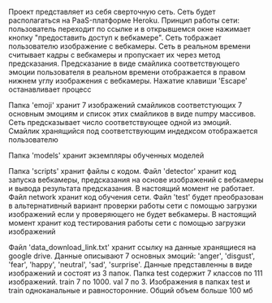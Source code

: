 Проект представляет из себя сверточную сеть. Сеть будет располагаться на PaaS-платформе Heroku. Принцип работы сети: пользователь переходит по ссылке и в открывшемся окне нажимает кнопку "предоставить доступ к вебкамере". Сеть тображает пользователю изображение с вебкамеры. Сеть в реальном времени считывает кадры с вебкамеры и пропускает их через метод предсказания. Предсказание в виде смайлика соответствующего эмоции пользователя в реальном времени отображается в правом нижнем углу изображения с вебкамеры. Нажатие клавиши 'Escape' останавливает процесс

Папка 'emoji' хранит 7 изображений смайликов соответстующих 7 основным эмоциям и список этих смайликов в виде numpy массивов. Сеть предсказывает число соответствующее одной из эмоций. Смайлик хранящийся под соответствующим индедксом отображается пользователю

Папка 'models' хранит экземпляры обученных моделей

Папка 'scripts' хранит файлы с кодом. Файл 'detector' хранит код запуска вебкамеры, предсказания на основе изображений с вебкамеры и вывода результата предсказания. В настоящий момент не работает. Файл network хранит код обучения сети. Файл 'test' будет преобразован в альтернативный вариант проверки работы сети с помощью загрузки изображений если у проверяющего не будет вебкамеры. В настоящий момент хранит код тестирования работы сети с помощью загрузки изображений

Файл 'data_download_link.txt' хранит ссылку на данные хранящиеся на google drive. Данные описывают 7 основных эмоций: 'anger', 'disgust', 'fear', 'happy', 'neutral', 'sad', 'surprise'. Данные представленны в виде изображений и состоят из 3 папок. Папка test содержит 7 классов по 111 изображений. train 7 по 1000. val 7 по 3. Изображения в папках test и train одноканальные и равносторонние. Общий объем больше 100 мб
